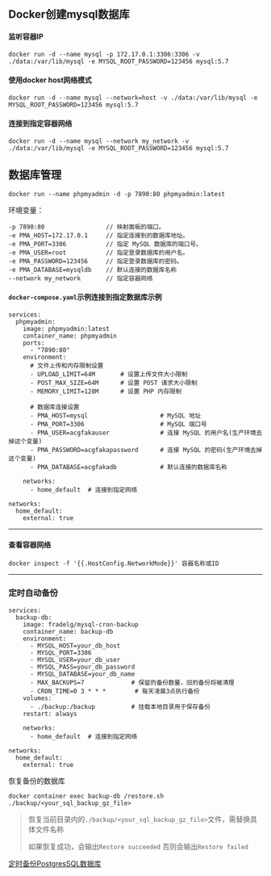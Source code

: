 ## Docker创建mysql数据库

#### 监听容器IP
```
docker run -d --name mysql -p 172.17.0.1:3306:3306 -v ./data:/var/lib/mysql -e MYSQL_ROOT_PASSWORD=123456 mysql:5.7
```

#### 使用docker host网络模式
```
docker run -d --name mysql --network=host -v ./data:/var/lib/mysql -e MYSQL_ROOT_PASSWORD=123456 mysql:5.7
```


#### 连接到指定容器网络
```
docker run -d --name mysql --network my_network -v ./data:/var/lib/mysql -e MYSQL_ROOT_PASSWORD=123456 mysql:5.7
```

## 数据库管理

```
docker run --name phpmyadmin -d -p 7890:80 phpmyadmin:latest
```

环境变量：
```
-p 7890:80                 // 映射面板的端口。
-e PMA_HOST=172.17.0.1     // 指定连接到的数据库地址。
-e PMA_PORT=3306           // 指定 MySQL 数据库的端口号。
-e PMA_USER=root           // 指定登录数据库的用户名。
-e PMA_PASSWORD=123456     // 指定登录数据库的密码。
-e PMA_DATABASE=mysqldb    // 默认连接的数据库名称
--network my_network       // 指定容器网络
```

#### `docker-compose.yaml`示例连接到指定数据库示例
```
services:
  phpmyadmin:
    image: phpmyadmin:latest
    container_name: phpmyadmin
    ports:
      - "7890:80"
    environment:
      # 文件上传和内存限制设置
      - UPLOAD_LIMIT=64M       # 设置上传文件大小限制
      - POST_MAX_SIZE=64M      # 设置 POST 请求大小限制
      - MEMORY_LIMIT=128M      # 设置 PHP 内存限制
      
      # 数据库连接设置
      - PMA_HOST=mysql                    # MySQL 地址
      - PMA_PORT=3306                     # MySQL 端口号
      - PMA_USER=acgfakauser              # 连接 MySQL 的用户名(生产环境去掉这个变量)
      - PMA_PASSWORD=acgfakapassword      # 连接 MySQL 的密码(生产环境去掉这个变量)
      - PMA_DATABASE=acgfakadb            # 默认连接的数据库名称
    
    networks:
      - home_default  # 连接到指定网络

networks:
  home_default:
    external: true
```


---

#### 查看容器网络
```
docker inspect -f '{{.HostConfig.NetworkMode}}' 容器名称或ID
```



---

### 定时自动备份
```
services:
  backup-db:
    image: fradelg/mysql-cron-backup
    container_name: backup-db
    environment:
      - MYSQL_HOST=your_db_host
      - MYSQL_PORT=3306
      - MYSQL_USER=your_db_user
      - MYSQL_PASS=your_db_password
      - MYSQL_DATABASE=your_db_name
      - MAX_BACKUPS=7             # 保留的备份数量，旧的备份将被清理
      - CRON_TIME=0 3 * * *        # 每天凌晨3点执行备份
    volumes:
      - ./backup:/backup          # 挂载本地目录用于保存备份
    restart: always

    networks:
      - home_default  # 连接到指定网络

networks:
  home_default:
    external: true
```

恢复备份的数据库
```
docker container exec backup-db /restore.sh ./backup/<your_sql_backup_gz_file>
```
>恢复当前目录内的`./backup/<your_sql_backup_gz_file>`文件，需替换具体文件名称
>
>如果恢复成功，会输出`Restore succeeded`  否则会输出`Restore failed`


[定时备份PostgresSQL数据库](https://github.com/prodrigestivill/docker-postgres-backup-local)
